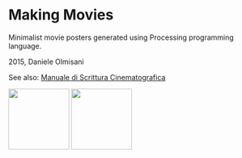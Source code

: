 # Making Movies
Minimalist movie posters generated using Processing programming language.

2015, Daniele Olmisani

See also: [Manuale di Scrittura Cinematografica]()

<img src="https://github.com/mad4j/processing-movies/blob/master/making-movies/rush/rush.png" width="120px">
<img src="https://github.com/mad4j/processing-movies/blob/master/making-movies/from_dusk_till_dawn/from-dusk-till-dawn.png" width="120px">
